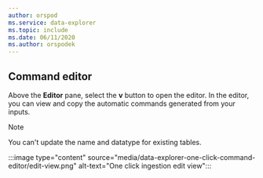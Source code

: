```yaml
---
author: orspod
ms.service: data-explorer
ms.topic: include
ms.date: 06/11/2020
ms.author: orspodek
---
```

## Command editor

 Above the **Editor** pane, select the **v** button to open the editor. In the editor, you can view and copy the automatic commands generated from your inputs. 

> [!NOTE]
> You can't update the name and datatype for existing tables.

:::image type="content" source="media/data-explorer-one-click-command-editor/edit-view.png" alt-text="One click ingestion edit view":::
